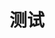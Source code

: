 <!--
 * @Author: Ying Zhang
 * @Date: 2021-12-09 12:50:42
 * @LastEditTime: 2021-12-09 12:50:45
 * @LastEditors: Ying Zhang
 * @Description:
 * @FilePath: /everyday/test.md
 * 道阻且长，行则将至
-->

# 测试
